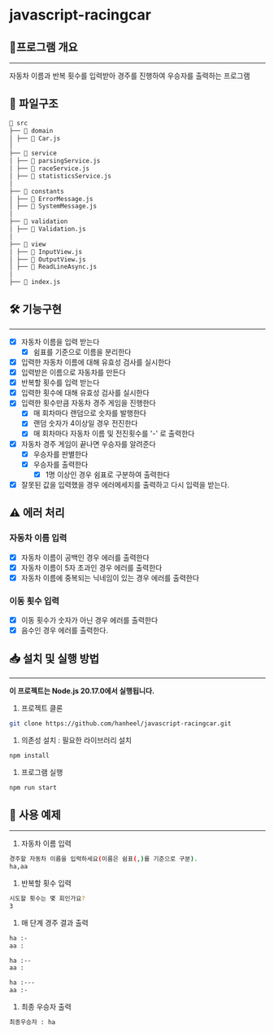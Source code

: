 # javascript-racingcar

## 📍프로그램 개요

---

자동차 이름과 반복 횟수를 입력받아 경주를 진행하여 우승자를 출력하는 프로그램

## 📁 파일구조

```bash
📂 src
├── 📂 domain
│ ├── 📄 Car.js
│
├── 📂 service
│ ├── 📄 parsingService.js
│ ├── 📄 raceService.js
│ ├── 📄 statisticsService.js
│
├── 📂 constants
│ ├── 📄 ErrorMessage.js
│ ├── 📄 SystemMessage.js
│
├── 📂 validation
│ ├── 📄 Validation.js
│
├── 📂 view
│ ├── 📄 InputView.js
│ ├── 📄 OutputView.js
│ ├── 📄 ReadLineAsync.js
│
├── 📄 index.js
```

## 🛠️ 기능구현

---

- [x] 자동차 이름을 입력 받는다
  - [x] 쉼표를 기준으로 이름을 분리한다
- [x] 입력한 자동차 이름에 대해 유효성 검사를 실시한다
- [x] 입력받은 이름으로 자동차를 만든다
- [x] 반복할 횟수를 입력 받는다
- [x] 입력한 횟수에 대해 유효성 검사를 실시한다
- [x] 입력한 횟수만큼 자동차 경주 게임을 진행한다
  - [x] 매 회차마다 랜덤으로 숫자를 발행한다
  - [x] 랜덤 숫자가 4이상일 경우 전진한다
  - [x] 매 회차마다 자동차 이름 및 전진횟수를 '-' 로 출력한다
- [x] 자동차 경주 게임이 끝나면 우승자를 알려준다
  - [x] 우승자를 판별한다
  - [x] 우승자를 출력한다
    - [x] 1명 이상인 경우 쉼표로 구분하여 출력한다
- [x] 잘못된 값을 입력했을 경우 에러메세지를 출력하고 다시 입력을 받는다.

## ⚠️ 에러 처리

### 자동차 이름 입력

- [x] 자동차 이름이 공백인 경우 에러를 출력한다
- [x] 자동차 이름이 5자 초과인 경우 에러를 출력한다
- [x] 자동차 이름에 중복되는 닉네임이 있는 경우 에러를 출력한다

### 이동 횟수 입력

- [x] 이동 횟수가 숫자가 아닌 경우 에러를 출력한다
- [x] 음수인 경우 에러를 출력한다.

## 📥 설치 및 실행 방법

---

**이 프로젝트는 Node.js 20.17.0에서 실행됩니다.**

1. 프로젝트 클론

```bash
git clone https://github.com/hanheel/javascript-racingcar.git
```

1. 의존성 설치 : 필요한 라이브러리 설치

```bash
npm install
```

1. 프로그램 실행

```bash
npm run start
```

## 📄 사용 예제

---

1. 자동차 이름 입력

```bash
경주할 자동차 이름을 입력하세요(이름은 쉼표(,)를 기준으로 구분).
ha,aa
```

1. 반복할 횟수 입력

```bash
시도할 횟수는 몇 회인가요?
3
```

1. 매 단계 경주 결과 출력

```bash
ha :-
aa :

ha :--
aa :

ha :---
aa :-
```

1. 최종 우승자 출력

```bash
최종우승자 : ha
```
